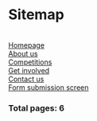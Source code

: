 <h1>Sitemap</h1>
<br>
<a href="https://prospective-snz-website.pages.dev/" target="_blank">Homepage
<br>
<a href="https://prospective-snz-website.pages.dev/about_us" target="_blank">About us</a>
<br>
<a href="https://prospective-snz-website.pages.dev/competitions" target="_blank">Competitions</a>
<br>
<a href="https://prospective-snz-website.pages.dev/get_involved" target="_blank">Get involved
<br>
<a href="https://prospective-snz-website.pages.dev/contact_us" target="_blank">Contact us</a>
<br>
<a href="https://prospective-snz-website.pages.dev/form_finish" target="blank">Form submission screen</a>
<br>
<h3>Total pages: 6</h3>
